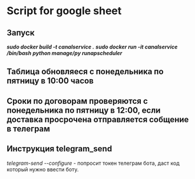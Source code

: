 # Script for google sheet

## Запуск

***sudo docker build -t canalservice .***
***sudo docker run -it canalservice /bin/bash***
***python manage/py runapscheduler***

## Таблица обновляеся с понедельника по пятницу в 10:00 часов

## Сроки по договорам проверяются с понедельника по пятницу в 12:00, если доставка просрочена отправляется собщение в телеграм

## Инструкция telegram_send

*telegram-send --configure* - попросит токен телеграм бота, даст код который нужно ввести боту.

